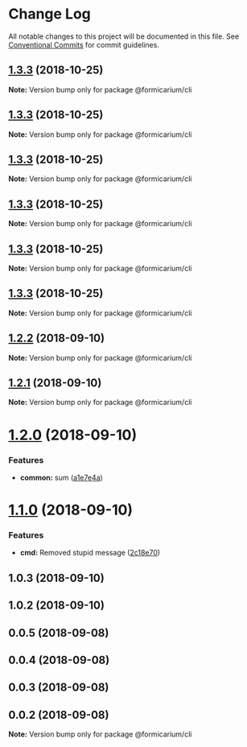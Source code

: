 # Change Log

All notable changes to this project will be documented in this file.
See [Conventional Commits](https://conventionalcommits.org) for commit guidelines.

<a name="1.3.3"></a>
## [1.3.3](https://github.com/formicarium/formicarium-cli/compare/@formicarium/cli@1.3.3...@formicarium/cli@1.3.3) (2018-10-25)

**Note:** Version bump only for package @formicarium/cli





<a name="1.3.3"></a>
## [1.3.3](https://github.com/formicarium/formicarium-cli/compare/@formicarium/cli@1.3.3...@formicarium/cli@1.3.3) (2018-10-25)

**Note:** Version bump only for package @formicarium/cli





<a name="1.3.3"></a>
## [1.3.3](https://github.com/formicarium/formicarium-cli/compare/@formicarium/cli@1.2.2...@formicarium/cli@1.3.3) (2018-10-25)

**Note:** Version bump only for package @formicarium/cli





<a name="1.3.3"></a>
## [1.3.3](https://github.com/formicarium/formicarium-cli/compare/@formicarium/cli@1.3.3...@formicarium/cli@1.3.3) (2018-10-25)

**Note:** Version bump only for package @formicarium/cli





<a name="1.3.3"></a>
## [1.3.3](https://github.com/formicarium/formicarium-cli/compare/@formicarium/cli@1.3.3...@formicarium/cli@1.3.3) (2018-10-25)

**Note:** Version bump only for package @formicarium/cli





<a name="1.3.3"></a>
## [1.3.3](https://github.com/formicarium/formicarium-cli/compare/@formicarium/cli@1.2.2...@formicarium/cli@1.3.3) (2018-10-25)

**Note:** Version bump only for package @formicarium/cli





<a name="1.2.2"></a>
## [1.2.2](https://github.com/formicarium/formicarium-cli/compare/@formicarium/cli@1.2.1...@formicarium/cli@1.2.2) (2018-09-10)

**Note:** Version bump only for package @formicarium/cli





<a name="1.2.1"></a>
## [1.2.1](https://github.com/formicarium/formicarium-cli/compare/@formicarium/cli@1.2.0...@formicarium/cli@1.2.1) (2018-09-10)

**Note:** Version bump only for package @formicarium/cli





<a name="1.2.0"></a>
# [1.2.0](https://github.com/formicarium/formicarium-cli/compare/@formicarium/cli@1.1.0...@formicarium/cli@1.2.0) (2018-09-10)


### Features

* **common:** sum ([a1e7e4a](https://github.com/formicarium/formicarium-cli/commit/a1e7e4a))





<a name="1.1.0"></a>
# [1.1.0](https://github.com/formicarium/formicarium-cli/compare/@formicarium/cli@1.0.3...@formicarium/cli@1.1.0) (2018-09-10)


### Features

* **cmd:** Removed stupid message ([2c18e70](https://github.com/formicarium/formicarium-cli/commit/2c18e70))





<a name="1.0.3"></a>
## 1.0.3 (2018-09-10)



<a name="1.0.2"></a>
## 1.0.2 (2018-09-10)



<a name="0.0.5"></a>
## 0.0.5 (2018-09-08)



<a name="0.0.4"></a>
## 0.0.4 (2018-09-08)



<a name="0.0.3"></a>
## 0.0.3 (2018-09-08)



<a name="0.0.2"></a>
## 0.0.2 (2018-09-08)




**Note:** Version bump only for package @formicarium/cli
